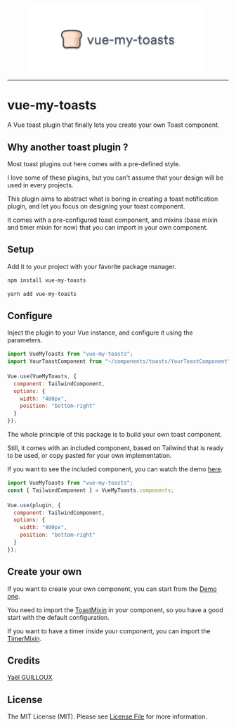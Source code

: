 <p align="center">
    <img src="./resources/vue-my-toasts.png" width="400">
</p>

---

# vue-my-toasts

A Vue toast plugin that finally lets you create your own Toast component.

## Why another toast plugin ?

Most toast plugins out here comes with a pre-defined style.

I love some of these plugins, but you can't assume that your design will be used in every projects.

This plugin aims to abstract what is boring in creating a toast notification plugin, and let you focus on designing your toast component.

It comes with a pre-configured toast component, and mixins (base mixin and timer mixin for now) that you can import in your own component.

## Setup

Add it to your project with your favorite package manager.

```bash
npm install vue-my-toasts
```

```bash
yarn add vue-my-toasts
```

## Configure

Inject the plugin to your Vue instance, and configure it using the parameters.

```javascript
import VueMyToasts from "vue-my-toasts";
import YourToastComponent from "~/components/toasts/YourToastComponent"

Vue.use(VueMyToasts, {
  component: TailwindComponent,
  options: {
    width: "400px",
    position: "bottom-right"
  }
});
```

The whole principle of this package is to build your own toast component.

Still, it comes with an included component, based on Tailwind that is ready to be used, or copy pasted for your own implementation.

If you want to see the included component, you can watch the demo [here](https://vue-my-toasts.netlify.app).

```javascript
import VueMyToasts from "vue-my-toasts";
const { TailwindComponent } = VueMyToasts.components;

Vue.use(plugin, {
  component: TailwindComponent,
  options: {
    width: "400px",
    position: "bottom-right"
  }
});
```

## Create your own

If you want to create your own component, you can start from the [Demo one](src/components/toasts/TailwindComponent.vue).

You need to import the [ToastMixin](src/mixins/ToastMixin.js) in your component, so you have a good start with the default configuration.

If you want to have a timer inside your component, you can import the [TimerMixin](src/mixins/TimerMixin.js).

## Credits

[Yaël GUILLOUX](mailto:yael.guilloux@gmail.com)

## License

The MIT License (MIT). Please see [License File](LICENSE) for more information.